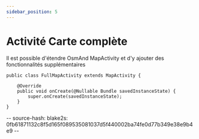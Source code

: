 ```yaml
---
sidebar_position: 5
---
```


# Activité Carte complète
Il est possible d'étendre OsmAnd MapActivity et d'y ajouter des fonctionnalités supplémentaires

```
public class FullMapActivity extends MapActivity {

	@Override
	public void onCreate(@Nullable Bundle savedInstanceState) {
		super.onCreate(savedInstanceState);
	}
}
```

-- source-hash: blake2s: 0fb61871132c8f5d165f089535081037d5f440002ba74fe0d77b349e38e9b4e9 --
